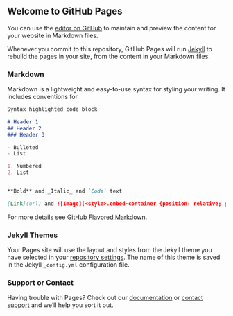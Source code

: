 ## Welcome to GitHub Pages

You can use the [editor on GitHub](https://github.com/aturner-SSE/InteractiveMapTest/edit/master/README.md) to maintain and preview the content for your website in Markdown files.

Whenever you commit to this repository, GitHub Pages will run [Jekyll](https://jekyllrb.com/) to rebuild the pages in your site, from the content in your Markdown files.

### Markdown

Markdown is a lightweight and easy-to-use syntax for styling your writing. It includes conventions for

```markdown
Syntax highlighted code block

# Header 1
## Header 2
### Header 3

- Bulleted
- List

1. Numbered
2. List


**Bold** and _Italic_ and `Code` text

[Link](url) and ![Image](<style>.embed-container {position: relative; padding-bottom: 100%; height: 0; max-width: 100%;} .embed-container iframe, .embed-container object, .embed-container iframe{position: absolute; top: 0; left: 0; width: 100%; height: 100%;} small{position: absolute; z-index: 40; bottom: 0; margin-bottom: -15px;}</style><div class="embed-container"><iframe width="600" height="600" frameborder="0" scrolling="no" marginheight="0" marginwidth="0" title="Interactive Test Map" src="//sschwartz.maps.arcgis.com/apps/Embed/index.html?webmap=e8a60286df234f2d864ac7cbc4ebeede&extent=-77.0256,38.8661,-76.9859,38.8845&zoom=true&previewImage=true&scale=true&details=true&legend=true&active_panel=details&disable_scroll=true&theme=light"></iframe></div>)
```

For more details see [GitHub Flavored Markdown](https://guides.github.com/features/mastering-markdown/).

### Jekyll Themes

Your Pages site will use the layout and styles from the Jekyll theme you have selected in your [repository settings](https://github.com/aturner-SSE/InteractiveMapTest/settings). The name of this theme is saved in the Jekyll `_config.yml` configuration file.

### Support or Contact

Having trouble with Pages? Check out our [documentation](https://help.github.com/categories/github-pages-basics/) or [contact support](https://github.com/contact) and we’ll help you sort it out.

